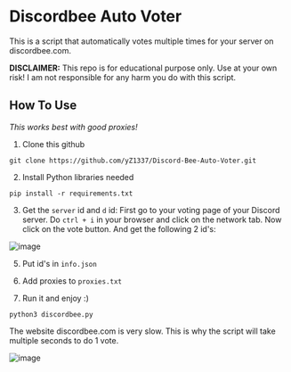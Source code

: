 # Discordbee Auto Voter

This is a script that automatically votes multiple times for your server on discordbee.com.

**DISCLAIMER:** This repo is for educational purpose only. Use at your own risk! I am not responsible for any harm you do with this script.

## How To Use

_This works best with good proxies!_

1. Clone this github
```
git clone https://github.com/yZ1337/Discord-Bee-Auto-Voter.git
```

2. Install Python libraries needed
```
pip install -r requirements.txt
```

3. Get the `server` id and `d` id:
First go to your voting page of your Discord server.
Do `ctrl + i` in your browser and click on the network tab.
Now click on the vote button.
And get the following 2 id's:

![image](https://github.com/yZ1337/Discord-Bee-Auto-Voter/assets/32521997/926529cb-060e-40e4-96ad-75e5414114b7)

5. Put id's in `info.json`

6. Add proxies to `proxies.txt`

7. Run it and enjoy :)
```
python3 discordbee.py
```

The website discordbee.com is very slow. This is why the script will take multiple seconds to do 1 vote.

![image](https://github.com/yZ1337/Discord-Bee-Auto-Voter/assets/32521997/dd716250-4a5c-4882-98ea-c2a9710cb1d4)




